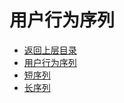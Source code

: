 # 用户行为序列

* [返回上层目录](../advanced-knowledge.md)
* [用户行为序列](user-behavior-sequence/user-behavior-sequence.md)
* [短序列](short-sequence/short-sequence.md)
* [长序列](long-sequence/long-sequence.md)

